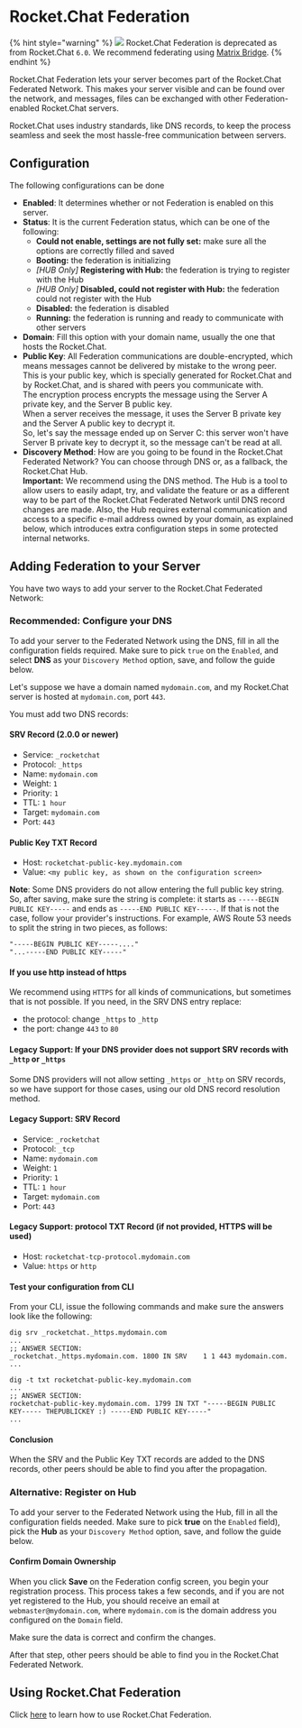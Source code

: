 # Rocket.Chat Federation

{% hint style="warning" %}
![](<../../../../../.gitbook/assets/Deprecated (1).png>) Rocket.Chat Federation is deprecated as from Rocket.Chat `6.0`. We recommend federating using [Matrix Bridge](../matrix-bridge/).
{% endhint %}

Rocket.Chat Federation lets your server becomes part of the Rocket.Chat Federated Network. This makes your server visible and can be found over the network, and messages, files can be exchanged with other Federation-enabled Rocket.Chat servers.

Rocket.Chat uses industry standards, like DNS records, to keep the process seamless and seek the most hassle-free communication between servers.

## Configuration

The following configurations can be done

* **Enabled**: It determines whether or not Federation is enabled on this server.
* **Status**: It is the current Federation status, which can be one of the following:
  * **Could not enable, settings are not fully set:** make sure all the options are correctly filled and saved
  * **Booting:** the federation is initializing
  * _\[HUB Only]_ **Registering with Hub:** the federation is trying to register with the Hub
  * _\[HUB Only]_ **Disabled, could not register with Hub:** the federation could not register with the Hub
  * **Disabled:** the federation is disabled
  * **Running:** the federation is running and ready to communicate with other servers
* **Domain**: Fill this option with your domain name, usually the one that hosts the Rocket.Chat.
* **Public Key**: All Federation communications are double-encrypted, which means messages cannot be delivered by mistake to the wrong peer. This is your public key, which is specially generated for Rocket.Chat and by Rocket.Chat, and is shared with peers you communicate with.\
  The encryption process encrypts the message using the Server A private key, and the Server B public key.\
  When a server receives the message, it uses the Server B private key and the Server A public key to decrypt it.\
  So, let's say the message ended up on Server C: this server won't have Server B private key to decrypt it, so the message can't be read at all.
* **Discovery Method**: How are you going to be found in the Rocket.Chat Federated Network? You can choose through DNS or, as a fallback, the Rocket.Chat Hub.\
  **Important:** We recommend using the DNS method. The Hub is a tool to allow users to easily adapt, try, and validate the feature or as a different way to be part of the Rocket.Chat Federated Network until DNS record changes are made. Also, the Hub requires external communication and access to a specific e-mail address owned by your domain, as explained below, which introduces extra configuration steps in some protected internal networks.

## Adding Federation to your Server

You have two ways to add your server to the Rocket.Chat Federated Network:

### Recommended: Configure your DNS

To add your server to the Federated Network using the DNS, fill in all the configuration fields required. Make sure to pick `true` on the `Enabled`, and select **DNS** as your `Discovery Method` option, save, and follow the guide below.

Let's suppose we have a domain named `mydomain.com`, and my Rocket.Chat server is hosted at `mydomain.com`, port `443`.

You must add two DNS records:

#### SRV Record (2.0.0 or newer)

* Service: `_rocketchat`
* Protocol: `_https`
* Name: `mydomain.com`
* Weight: `1`
* Priority: `1`
* TTL: `1 hour`
* Target: `mydomain.com`
* Port: `443`

#### Public Key TXT Record

* Host: `rocketchat-public-key.mydomain.com`
* Value: `<my public key, as shown on the configuration screen>`

**Note**: Some DNS providers do not allow entering the full public key string. So, after saving, make sure the string is complete: it starts as `-----BEGIN PUBLIC KEY-----` and ends as `-----END PUBLIC KEY-----`. If that is not the case, follow your provider's instructions. For example, AWS Route 53 needs to split the string in two pieces, as follows:

```
"-----BEGIN PUBLIC KEY-----...."
"...-----END PUBLIC KEY-----"
```

#### If you use http instead of https

We recommend using `HTTPS` for all kinds of communications, but sometimes that is not possible. If you need, in the SRV DNS entry replace:

* the protocol: change `_https` to `_http`
* the port: change `443` to `80`

#### Legacy Support: If your DNS provider does not support SRV records with `_http` or `_https`

Some DNS providers will not allow setting `_https` or `_http` on SRV records, so we have support for those cases, using our old DNS record resolution method.

#### Legacy Support: SRV Record

* Service: `_rocketchat`
* Protocol: `_tcp`
* Name: `mydomain.com`
* Weight: `1`
* Priority: `1`
* TTL: `1 hour`
* Target: `mydomain.com`
* Port: `443`

#### Legacy Support: protocol TXT Record (if not provided, HTTPS will be used)

* Host: `rocketchat-tcp-protocol.mydomain.com`
* Value: `https` or `http`

#### Test your configuration from CLI

From your CLI, issue the following commands and make sure the answers look like the following:

```
dig srv _rocketchat._https.mydomain.com
...
;; ANSWER SECTION:
_rocketchat._https.mydomain.com. 1800 IN SRV    1 1 443 mydomain.com.
...

dig -t txt rocketchat-public-key.mydomain.com
...
;; ANSWER SECTION:
rocketchat-public-key.mydomain.com. 1799 IN TXT "-----BEGIN PUBLIC KEY----- THEPUBLICKEY :) -----END PUBLIC KEY-----"
...
```

#### Conclusion

When the SRV and the Public Key TXT records are added to the DNS records, other peers should be able to find you after the propagation.

### Alternative: Register on Hub

To add your server to the Federated Network using the Hub, fill in all the configuration fields needed. Make sure to pick **true** on the `Enabled` field), pick the **Hub** as your `Discovery Method` option, save, and follow the guide below.

#### Confirm Domain Ownership

When you click **Save** on the Federation config screen, you begin your registration process. This process takes a few seconds, and if you are not yet registered to the Hub, you should receive an email at `webmaster@mydomain.com`, where `mydomain.com` is the domain address you configured on the `Domain` field.

Make sure the data is correct and confirm the changes.

After that step, other peers should be able to find you in the Rocket.Chat Federated Network.

## Using Rocket.Chat Federation

Click [here](../../../../rocket.chat-federation/talking-to-users-from-another-server.md) to learn how to use Rocket.Chat Federation.
